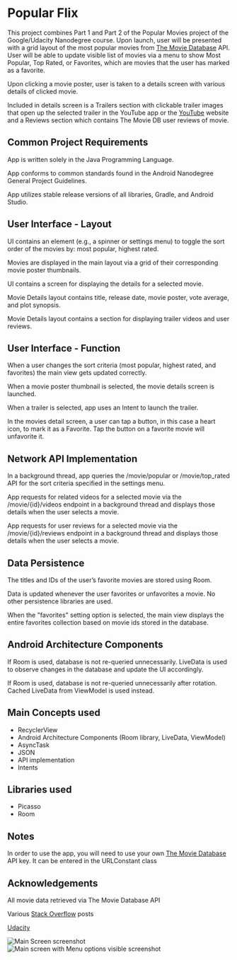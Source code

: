 # Popular Flix
This project combines Part 1 and Part 2 of the Popular Movies project of the Google/Udacity Nanodegree course. Upon launch, user will be presented with a grid layout of the most popular movies from <a href="https://www.themoviedb.org">The Movie Database</a> API. User will be able to update visible list of movies via a menu to show Most Popular, Top Rated, or Favorites, which are movies that the user has marked as a favorite. 
<p>Upon clicking a movie poster, user is taken to a details screen with various details of clicked movie.</p>
<p>Included in details screen is a Trailers section with clickable trailer images that open up the selected trailer in the YouTube app or the <a href="https://www.youtube.com">YouTube</a> website and a Reviews section which contains The Movie DB user reviews of movie.</p>
<h2>Common Project Requirements</h2>
<p>App is written solely in the Java Programming Language.</p>
<p>App conforms to common standards found in the Android Nanodegree General Project Guidelines.</p>
<p>App utilizes stable release versions of all libraries, Gradle, and Android Studio.</p>
<h2>User Interface - Layout</h2>
<p>UI contains an element (e.g., a spinner or settings menu) to toggle the sort order of the movies by: most popular, highest rated.</p>
<p>Movies are displayed in the main layout via a grid of their corresponding movie poster thumbnails.</p>
<p>UI contains a screen for displaying the details for a selected movie.</p>
<p>Movie Details layout contains title, release date, movie poster, vote average, and plot synopsis.</p>
<p>Movie Details layout contains a section for displaying trailer videos and user reviews.</p>
<h2>User Interface - Function</h2>
<p>When a user changes the sort criteria (most popular, highest rated, and favorites) the main view gets updated correctly.</p>
<p>When a movie poster thumbnail is selected, the movie details screen is launched.</p>
<p>When a trailer is selected, app uses an Intent to launch the trailer.</p>
<p>In the movies detail screen, a user can tap a button, in this case a heart icon, to mark it as a Favorite. Tap the button on a favorite movie will unfavorite it.</p>
<h2>Network API Implementation</h2>
<p>In a background thread, app queries the /movie/popular or /movie/top_rated API for the sort criteria specified in the settings menu.</p>
<p>App requests for related videos for a selected movie via the /movie/{id}/videos endpoint in a background thread and displays those details when the user selects a movie.</p>
<p>App requests for user reviews for a selected movie via the /movie/{id}/reviews endpoint in a background thread and displays those details when the user selects a movie.</p>
<h2>Data Persistence</h2>
<p>The titles and IDs of the user’s favorite movies are stored using Room.</p>
<p>Data is updated whenever the user favorites or unfavorites a movie. No other persistence libraries are used.</p>
<p>When the "favorites" setting option is selected, the main view displays the entire favorites collection based on movie ids stored in the database.</p>
<h2>Android Architecture Components</h2>
<p>If Room is used, database is not re-queried unnecessarily. LiveData is used to observe changes in the database and update the UI accordingly.</p>
<p>If Room is used, database is not re-queried unnecessarily after rotation. Cached LiveData from ViewModel is used instead.</p>
<h2>Main Concepts used</h2>
<ul><li>RecyclerView</li>
<li>Android Architecture Components (Room library, LiveData, ViewModel)</li>
<li>AsyncTask</li>
<li>JSON</li>
<li>API implementation</li>
<li>Intents</li></ul>
<h2>Libraries used</h2>
<ul><li>Picasso</li>
<li>Room</li></ul>
<h2>Notes</h2>
<p>In order to use the app, you will need to use your own <a href="https://www.themoviedb.org"> The Movie Database</a> API key. It can be entered in the URLConstant class</p>
<h2>Acknowledgements</h2>
<p>All movie data retrieved via The Movie Database API</p>
<p>Various <a href="https://stackoverflow.com/">Stack Overflow</a> posts</p>
<p><a href="https://www.udacity.com">Udacity</a></p>
<p float="left"><img src="https://user-images.githubusercontent.com/22454498/43995304-0121448c-9d71-11e8-8e90-dcafff835d82.png" alt="Main Screen screenshot">
<img src="https://user-images.githubusercontent.com/22454498/43995363-ff01487c-9d71-11e8-84a5-b2527fa9557d.png" alt="Main screen with Menu options visible screenshot"></p>
